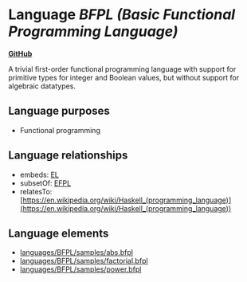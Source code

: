 # Language _BFPL (Basic Functional Programming Language)_
**[GitHub](https://github.com/softlang/yas/blob/master/languages/BFPL)**

A trivial first-order functional programming language with support for primitive types for integer and Boolean values, but without support for algebraic datatypes.

## Language purposes
* Functional programming

## Language relationships
* embeds: [EL](http://softlang.github.io/yas/languages/EL.html)
* subsetOf: [EFPL](http://softlang.github.io/yas/languages/EFPL.html)
* relatesTo: [https://en.wikipedia.org/wiki/Haskell_(programming_language)](https://en.wikipedia.org/wiki/Haskell_(programming_language))

## Language elements
* [languages/BFPL/samples/abs.bfpl](../../docs/files/languages-BFPL-samples-abs.bfpl.md)
* [languages/BFPL/samples/factorial.bfpl](../../docs/files/languages-BFPL-samples-factorial.bfpl.md)
* [languages/BFPL/samples/power.bfpl](../../docs/files/languages-BFPL-samples-power.bfpl.md)
